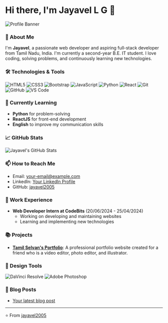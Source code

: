 # Hi there, I'm Jayavel L G 👋

![Profile Banner](https://example.com/your-banner-image.jpg)

### 🚀 About Me

I'm **Jayavel**, a passionate web developer and aspiring full-stack developer from Tamil Nadu, India. I'm currently a second-year B.E. IT student. I love coding, solving problems, and continuously learning new technologies.

### 🛠️ Technologies & Tools

![HTML5](https://img.shields.io/badge/-HTML5-E34F26?logo=html5&logoColor=fff&style=flat)
![CSS3](https://img.shields.io/badge/-CSS3-1572B6?logo=css3&logoColor=fff&style=flat)
![Bootstrap](https://img.shields.io/badge/-Bootstrap-563D7C?logo=bootstrap&logoColor=fff&style=flat)
![JavaScript](https://img.shields.io/badge/-JavaScript-F7DF1E?logo=javascript&logoColor=000&style=flat)
![Python](https://img.shields.io/badge/-Python-3776AB?logo=python&logoColor=fff&style=flat)
![React](https://img.shields.io/badge/-React-61DAFB?logo=react&logoColor=000&style=flat)
![Git](https://img.shields.io/badge/-Git-F05032?logo=git&logoColor=fff&style=flat)
![GitHub](https://img.shields.io/badge/-GitHub-181717?logo=github&logoColor=fff&style=flat)
![VS Code](https://img.shields.io/badge/-VS%20Code-007ACC?logo=visual-studio-code&logoColor=fff&style=flat)

### 🌱 Currently Learning

- **Python** for problem-solving
- **ReactJS** for front-end development
- **English** to improve my communication skills

### 📈 GitHub Stats

![Jayavel's GitHub Stats](https://github-readme-stats.vercel.app/api?username=jayavel2005&show_icons=true&theme=radical)

### 📫 How to Reach Me

- Email: [your-email@example.com](mailto:your-email@example.com)
- LinkedIn: [Your LinkedIn Profile](https://www.linkedin.com/in/your-profile/)
- GitHub: [jayavel2005](https://github.com/jayavel2005)

### 💼 Work Experience

- **Web Developer Intern at CodeBits** (20/06/2024 - 25/04/2024)
  - Working on developing and maintaining websites
  - Learning and implementing new technologies

### 📚 Projects

- [**Tamil Selvan's Portfolio**](https://jayavel2005.github.io/TAMIL-SELVAN-PORTFOLIO/): A professional portfolio website created for a friend who is a video editor, photo editor, and illustrator.

### 🎨 Design Tools

![DaVinci Resolve](https://img.shields.io/badge/-DaVinci%20Resolve-FF69B4?logo=davinci-resolve&logoColor=fff&style=flat)
![Adobe Photoshop](https://img.shields.io/badge/-Adobe%20Photoshop-31A8FF?logo=adobe-photoshop&logoColor=fff&style=flat)

### 📝 Blog Posts

<!-- BLOG-POST-LIST:START -->
- [Your latest blog post](https://yourblog.com/post)
<!-- BLOG-POST-LIST:END -->

---

⭐️ From [jayavel2005](https://github.com/jayavel2005)

